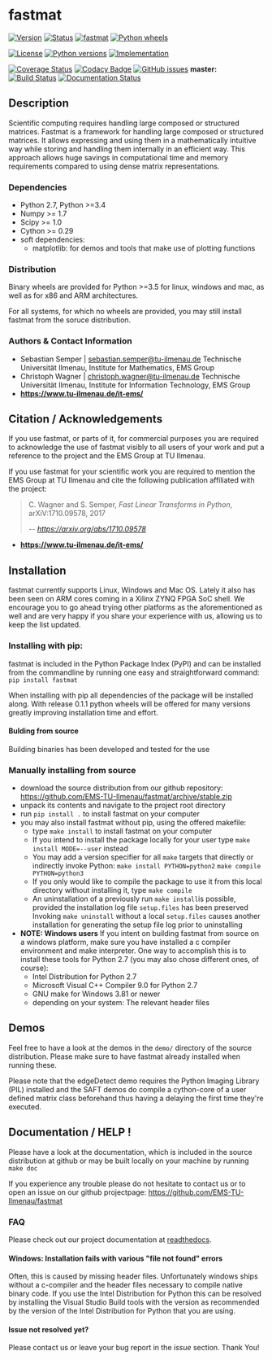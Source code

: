 # fastmat
[![Version](https://img.shields.io/pypi/v/fastmat.svg)](https://pypi.python.org/pypi/fastmat)
[![Status](https://img.shields.io/pypi/status/fastmat.svg)](https://pypi.python.org/pypi/fastmat)
[![fastmat](https://img.shields.io/pypi/dm/fastmat.svg)](https://pypi.python.org/pypi/fastmat)
[![Python wheels](https://img.shields.io/pypi/wheel/fastmat.svg)](https://pypi.python.org/pypi/fastmat)

[![License](https://img.shields.io/pypi/l/fastmat.svg)](https://pypi.python.org/pypi/fastmat)
[![Python versions](https://img.shields.io/pypi/pyversions/fastmat.svg)](https://pypi.python.org/pypi/fastmat)
[![Implementation](https://img.shields.io/pypi/implementation/fastmat.svg)](https://pypi.python.org/pypi/fastmat)

[![Coverage Status](https://coveralls.io/repos/github/EMS-TU-Ilmenau/fastmat/badge.svg?branch=master)](https://coveralls.io/github/EMS-TU-Ilmenau/fastmat?branch=master)
[![Codacy Badge](https://api.codacy.com/project/badge/Grade/8af2b42d33cc4f5ba5b91566032c44ed)](https://www.codacy.com/app/ChristophWWagner/fastmat-EMS-TU-Ilmenau?utm_source=github.com&amp;utm_medium=referral&amp;utm_content=EMS-TU-Ilmenau/fastmat&amp;utm_campaign=Badge_Grade)
[![GitHub issues](https://img.shields.io/github/issues/EMS-TU-Ilmenau/fastmat.svg)](https://github.com/EMS-TU-Ilmenau/fastmat/issues)
**master:** [![Build Status](https://www.travis-ci.org/EMS-TU-Ilmenau/fastmat.svg?branch=master)](https://www.travis-ci.org/EMS-TU-Ilmenau/fastmat)
[![Documentation Status](https://readthedocs.org/projects/fastmat/badge/?version=latest)](http://fastmat.readthedocs.io/en/latest/?badge=latest)

## Description
Scientific computing requires handling large composed or structured matrices.
Fastmat is a framework for handling large composed or structured matrices.
It allows expressing and using them in a mathematically intuitive way while
storing and handling them internally in an efficient way. This approach allows
huge savings in computational time and memory requirements compared to using
dense matrix representations.

### Dependencies
- Python 2.7, Python >=3.4
- Numpy >= 1.7
- Scipy >= 1.0
- Cython >= 0.29
- soft dependencies:
    - matplotlib: for demos and tools that make use of plotting functions

### Distribution
Binary wheels are provided for Python >=3.5 for linux, windows and mac, as well as for x86 and ARM architectures.

For all systems, for which no wheels are provided, you may still install fastmat from the soruce distribution.

### Authors & Contact Information
- Sebastian Semper | sebastian.semper@tu-ilmenau.de
  Technische Universität Ilmenau, Institute for Mathematics, EMS Group
- Christoph Wagner | christoph.wagner@tu-ilmenau.de
  Technische Universität Ilmenau, Institute for Information Technology, EMS Group
- **<https://www.tu-ilmenau.de/it-ems/>**

## Citation / Acknowledgements
If you use fastmat, or parts of it, for commercial purposes you are required
to acknowledge the use of fastmat visibly to all users of your work and put a
reference to the project and the EMS Group at TU Ilmenau.

If you use fastmat for your scientific work you are required to mention the
EMS Group at TU Ilmenau and cite the following publication affiliated with the
project:
 > C. Wagner and S. Semper, _Fast Linear Transforms in Python_,
 > arXiV:1710.09578, 2017
 >
 > -- <cite>https://arxiv.org/abs/1710.09578</cite>

- **<https://www.tu-ilmenau.de/it-ems/>**

## Installation
fastmat currently supports Linux, Windows and Mac OS. Lately it also has been
seen on ARM cores coming in a Xilinx ZYNQ FPGA SoC shell. We encourage you to
go ahead trying other platforms as the aforementioned as well and are very
happy if you share your experience with us, allowing us to keep the list
updated.

### Installing with pip:

fastmat is included in the Python Package Index (PyPI) and can be installed
from the commandline by running one easy and straightforward command:
    `pip install fastmat`

When installing with pip all dependencies of the package will be installed
along. With release 0.1.1 python wheels will be offered for many versions
greatly improving installation time and effort.

#### Bulding from source

Building binaries has been developed and tested for the use

### Manually installing from source
- download the source distribution from our github repository:
    https://github.com/EMS-TU-Ilmenau/fastmat/archive/stable.zip
- unpack its contents and navigate to the project root directory
- run `pip install .` to install fastmat on your computer
- you may also install fastmat without pip, using the offered makefile:
    * type `make install` to install fastmat on your computer
    * If you intend to install the package locally for your user type
      `make install MODE=--user` instead
    * You may add a version specifier for all `make` targets that directly or indirectly invoke Python:
      `make install PYTHON=python2`
      `make compile PYTHON=python3`
    * If you only would like to compile the package to use it from this local
      directory without installing it, type `make compile`
    * An uninstallation of a previously run `make install`is possible, provided the installation log file `setup.files` has been preserved
      Invoking `make uninstall` without a local `setup.files` causes another installation for generating the setup file log prior to uninstalling
- **NOTE: Windows users**
  If you intent on building fastmat from source on a windows platform, make sure you have installed a c compiler environment and make interpreter. One way to accomplish this is to install these tools for Python 2.7 (you may also chose different ones, of course):
    * Intel Distribution for Python 2.7
    * Microsoft Visual C++ Compiler 9.0 for Python 2.7
    * GNU make for Windows 3.81 or newer
    * depending on your system: The relevant header files

## Demos
Feel free to have a look at the demos in the `demo/` directory of the source
distribution. Please make sure to have fastmat already installed when running
these.

Please note that the edgeDetect demo requires the Python Imaging Library (PIL)
installed and the SAFT demos do compile a cython-core of a user defined matrix
class beforehand thus having a delaying the first time they're executed.

## Documentation / HELP !
Please have a look at the documentation, which is included in the source
distribution at github or may be built locally on your machine by running
    `make doc`

If you experience any trouble please do not hesitate to contact us or to open
an issue on our github projectpage: https://github.com/EMS-TU-Ilmenau/fastmat

### FAQ

Please check out our project documentation at [readthedocs](https://fastmat.readthedocs.io/).

#### Windows: Installation fails with various "file not found" errors
Often, this is caused by missing header files. Unfortunately windows ships
without a c-compiler and the header files necessary to compile native binary
code. If you use the Intel Distribution for Python this can be resolved by
installing the Visual Studio Build tools with the version as recommended by
the version of the Intel Distribution for Python that you are using.

#### Issue not resolved yet?
Please contact us or leave your bug report in the *issue* section. Thank You!
